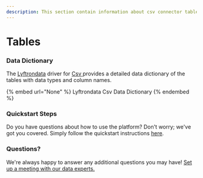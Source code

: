 ```yaml
---
description: This section contain information about csv connector tables information
---
```


# Tables

### Data Dictionary

The [Lyftrondata](https://www.lyftrondata.com/) driver for [Csv](None/)[ ](https://www.lyftrondata.com/integration/csv/)provides a detailed data dictionary of the tables with data types and column names.

{% embed url="None" %}
Lyftrondata Csv Data Dictionary
{% endembed %}

### Quickstart Steps

Do you have questions about how to use the platform? Don't worry; we've got you covered. Simply follow the quickstart instructions [here](../README.md).

### Questions? <a href="#questions" id="questions"></a>

We're always happy to answer any additional questions you may have! [Set up a meeting with our data experts.](https://www.lyftrondata.com/book-a-meeting/)

